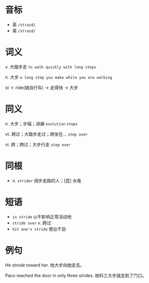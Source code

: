# 音标

- 英 `/straɪd/`
- 美 `/straɪd/`

# 词义

v. 大踏步走
`to walk quickly with long steps`

n. 大步
`a long step you make while you are walking`



st ＋ ride(骑自行车) → 走得快 → 大步

# 同义

n. 大步；步幅；进展
`evolution` `steps`

vt. 跨过；大踏步走过；跨坐在…
`step over`

vi. 跨；跨过；大步行走
`step over`

# 同根

- n. `strider` 阔步走路的人；[昆] 水黾

# 短语

- `in stride` ◎不影响正常活动地
- `stride over` v. 跨过
- `hit one's stride` 使出干劲

# 例句

He strode toward her.
他大步向她走去。

Paco reached the door in only three strides.
帕科三大步就走到了门口。


